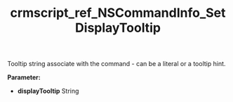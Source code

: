 ﻿---
title: crmscript_ref_NSCommandInfo_SetDisplayTooltip
description: NSCommandInfo.SetDisplayTooltip(String displayTooltip)
intellisense: NSCommandInfo.SetDisplayTooltip
keywords: NSCommandInfo, GetDisplayTooltip
so.topic: reference
---

Tooltip string associate with the command - can be a literal or a tooltip hint.

**Parameter:** 
 - **displayTooltip** String

